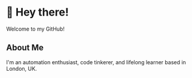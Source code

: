 # 👋 Hey there!

Welcome to my GitHub! 

## About Me
I'm an automation enthusiast, code tinkerer, and lifelong learner based in London, UK.

